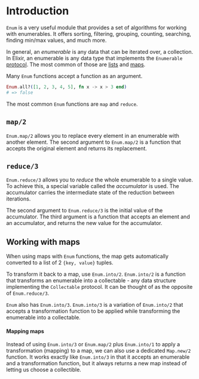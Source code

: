 # Introduction

`Enum` is a very useful module that provides a set of algorithms for working with enumerables. It offers sorting, filtering, grouping, counting, searching, finding min/max values, and much more.

In general, an _enumerable_ is any data that can be iterated over, a collection. In Elixir, an enumerable is any data type that implements the `Enumerable` [protocol][exercism-protocols]. The most common of those are [lists][exercism-lists] and [maps][exercism-maps].

Many `Enum` functions accept a function as an argument.

```elixir
Enum.all?([1, 2, 3, 4, 5], fn x -> x > 3 end)
# => false
```

The most common `Enum` functions are `map` and `reduce`.

## `map/2`

`Enum.map/2` allows you to replace every element in an enumerable with another element. The second argument to `Enum.map/2` is a function that accepts the original element and returns its replacement.

## `reduce/3`

`Enum.reduce/3` allows you to _reduce_ the whole enumerable to a single value. To achieve this, a special variable called the _accumulator_ is used. The accumulator carries the intermediate state of the reduction between iterations.

The second argument to `Enum.reduce/3` is the initial value of the accumulator. The third argument is a function that accepts an element and an accumulator, and returns the new value for the accumulator.

## Working with maps

When using maps with `Enum` functions, the map gets automatically converted to a list of 2 `{key, value}` tuples.

To transform it back to a map, use `Enum.into/2`. `Enum.into/2` is a function that transforms an enumerable into a collectable - any data structure implementing the `Collectable` protocol. It can be thought of as the opposite of `Enum.reduce/3`.

`Enum` also has `Enum.into/3`. `Enum.into/3` is a variation of `Enum.into/2` that accepts a transformation function to be applied while transforming the enumerable into a collectable.

#### Mapping maps

Instead of using `Enum.into/3` or `Enum.map/2` plus `Enum.into/1` to apply a transformation (mapping) to a map, we can also use a dedicated `Map.new/2` function. It works exactly like `Enum.into/3` in that it accepts an enumerable and a transformation function, but it always returns a new map instead of letting us choose a collectible.

[exercism-protocols]: https://exercism.org/tracks/elixir/concepts/protocols
[exercism-lists]: https://exercism.org/tracks/elixir/concepts/lists
[exercism-maps]: https://exercism.org/tracks/elixir/concepts/maps
